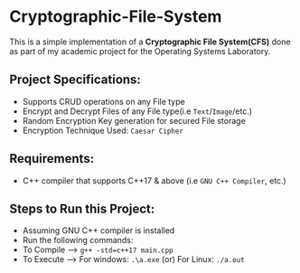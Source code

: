 # Cryptographic-File-System

This is a simple implementation of a **Cryptographic File System(CFS)** done as part of my academic project for the Operating Systems Laboratory.


## Project Specifications:
- Supports CRUD operations on any File type
- Encrypt and Decrypt Files of any File type(i.e `Text`/`Image`/etc.)
- Random Encryption Key generation for secured File storage
- Encryption Technique Used: `Caesar Cipher`

## Requirements:
- C++ compiler that supports C++17 & above (i.e `GNU C++ Compiler`, etc.)

## Steps to Run this Project:
- Assuming GNU C++ compiler is installed
- Run the following commands:
- To Compile --> `g++ -std=c++17 main.cpp`
- To Execute --> For windows: `.\a.exe` (or) For Linux: `./a.out`

